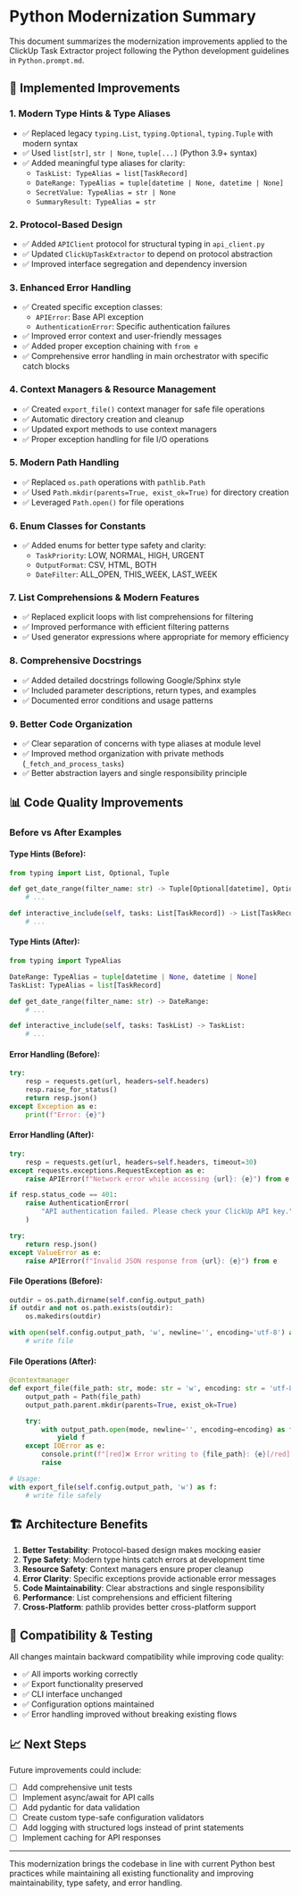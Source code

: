 # Python Modernization Summary

This document summarizes the modernization improvements applied to the ClickUp Task Extractor project following the Python development guidelines in `Python.prompt.md`.

## 🚀 Implemented Improvements

### 1. **Modern Type Hints & Type Aliases**
- ✅ Replaced legacy `typing.List`, `typing.Optional`, `typing.Tuple` with modern syntax
- ✅ Used `list[str]`, `str | None`, `tuple[...]` (Python 3.9+ syntax)
- ✅ Added meaningful type aliases for clarity:
  - `TaskList: TypeAlias = list[TaskRecord]`
  - `DateRange: TypeAlias = tuple[datetime | None, datetime | None]`
  - `SecretValue: TypeAlias = str | None`
  - `SummaryResult: TypeAlias = str`

### 2. **Protocol-Based Design**
- ✅ Added `APIClient` protocol for structural typing in `api_client.py`
- ✅ Updated `ClickUpTaskExtractor` to depend on protocol abstraction
- ✅ Improved interface segregation and dependency inversion

### 3. **Enhanced Error Handling**
- ✅ Created specific exception classes:
  - `APIError`: Base API exception
  - `AuthenticationError`: Specific authentication failures
- ✅ Improved error context and user-friendly messages
- ✅ Added proper exception chaining with `from e`
- ✅ Comprehensive error handling in main orchestrator with specific catch blocks

### 4. **Context Managers & Resource Management**
- ✅ Created `export_file()` context manager for safe file operations
- ✅ Automatic directory creation and cleanup
- ✅ Updated export methods to use context managers
- ✅ Proper exception handling for file I/O operations

### 5. **Modern Path Handling**
- ✅ Replaced `os.path` operations with `pathlib.Path`
- ✅ Used `Path.mkdir(parents=True, exist_ok=True)` for directory creation
- ✅ Leveraged `Path.open()` for file operations

### 6. **Enum Classes for Constants**
- ✅ Added enums for better type safety and clarity:
  - `TaskPriority`: LOW, NORMAL, HIGH, URGENT
  - `OutputFormat`: CSV, HTML, BOTH
  - `DateFilter`: ALL_OPEN, THIS_WEEK, LAST_WEEK

### 7. **List Comprehensions & Modern Features**
- ✅ Replaced explicit loops with list comprehensions for filtering
- ✅ Improved performance with efficient filtering patterns
- ✅ Used generator expressions where appropriate for memory efficiency

### 8. **Comprehensive Docstrings**
- ✅ Added detailed docstrings following Google/Sphinx style
- ✅ Included parameter descriptions, return types, and examples
- ✅ Documented error conditions and usage patterns

### 9. **Better Code Organization**
- ✅ Clear separation of concerns with type aliases at module level
- ✅ Improved method organization with private methods (`_fetch_and_process_tasks`)
- ✅ Better abstraction layers and single responsibility principle

## 📊 Code Quality Improvements

### Before vs After Examples

#### Type Hints (Before):
```python
from typing import List, Optional, Tuple

def get_date_range(filter_name: str) -> Tuple[Optional[datetime], Optional[datetime]]:
    # ...

def interactive_include(self, tasks: List[TaskRecord]) -> List[TaskRecord]:
    # ...
```

#### Type Hints (After):
```python
from typing import TypeAlias

DateRange: TypeAlias = tuple[datetime | None, datetime | None]
TaskList: TypeAlias = list[TaskRecord]

def get_date_range(filter_name: str) -> DateRange:
    # ...

def interactive_include(self, tasks: TaskList) -> TaskList:
    # ...
```

#### Error Handling (Before):
```python
try:
    resp = requests.get(url, headers=self.headers)
    resp.raise_for_status()
    return resp.json()
except Exception as e:
    print(f"Error: {e}")
```

#### Error Handling (After):
```python
try:
    resp = requests.get(url, headers=self.headers, timeout=30)
except requests.exceptions.RequestException as e:
    raise APIError(f"Network error while accessing {url}: {e}") from e

if resp.status_code == 401:
    raise AuthenticationError(
        "API authentication failed. Please check your ClickUp API key."
    )

try:
    return resp.json()
except ValueError as e:
    raise APIError(f"Invalid JSON response from {url}: {e}") from e
```

#### File Operations (Before):
```python
outdir = os.path.dirname(self.config.output_path)
if outdir and not os.path.exists(outdir):
    os.makedirs(outdir)

with open(self.config.output_path, 'w', newline='', encoding='utf-8') as f:
    # write file
```

#### File Operations (After):
```python
@contextmanager
def export_file(file_path: str, mode: str = 'w', encoding: str = 'utf-8'):
    output_path = Path(file_path)
    output_path.parent.mkdir(parents=True, exist_ok=True)

    try:
        with output_path.open(mode, newline='', encoding=encoding) as f:
            yield f
    except IOError as e:
        console.print(f"[red]❌ Error writing to {file_path}: {e}[/red]")
        raise

# Usage:
with export_file(self.config.output_path, 'w') as f:
    # write file safely
```

## 🏗️ Architecture Benefits

1. **Better Testability**: Protocol-based design makes mocking easier
2. **Type Safety**: Modern type hints catch errors at development time
3. **Resource Safety**: Context managers ensure proper cleanup
4. **Error Clarity**: Specific exceptions provide actionable error messages
5. **Code Maintainability**: Clear abstractions and single responsibility
6. **Performance**: List comprehensions and efficient filtering
7. **Cross-Platform**: pathlib provides better cross-platform support

## 🧪 Compatibility & Testing

All changes maintain backward compatibility while improving code quality:
- ✅ All imports working correctly
- ✅ Export functionality preserved
- ✅ CLI interface unchanged
- ✅ Configuration options maintained
- ✅ Error handling improved without breaking existing flows

## 📈 Next Steps

Future improvements could include:
- [ ] Add comprehensive unit tests
- [ ] Implement async/await for API calls
- [ ] Add pydantic for data validation
- [ ] Create custom type-safe configuration validators
- [ ] Add logging with structured logs instead of print statements
- [ ] Implement caching for API responses

---

This modernization brings the codebase in line with current Python best practices while maintaining all existing functionality and improving maintainability, type safety, and error handling.
